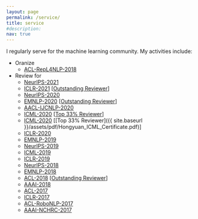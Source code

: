 ```yaml
---
layout: page
permalink: /service/
title: service
#description: 
nav: true
---
```


I regularly serve for the machine learning community. 
My activities include: 
- Oranize
    - [ACL-RepL4NLP-2018](https://sites.google.com/site/repl4nlp2018/home)
- Review for
    - [NeurIPS-2021](https://nips.cc/Conferences/2021)
    - [ICLR-2021](https://iclr.cc/Conferences/2021/) [[Outstanding Reviewer](https://iclr.cc/Conferences/2021/Reviewers)]
    - [NeurIPS-2020](https://nips.cc/Conferences/2020)
    - [EMNLP-2020](https://2020.emnlp.org/) [[Outstanding Reviewer](https://www.aclweb.org/anthology/2020.emnlp-main.0.pdf)]
    - [AACL-IJCNLP-2020](http://aacl2020.org/)
    - [ICML-2020](https://icml.cc/Conferences/2020/) [[Top 33% Reviewer](https://drive.google.com/file/d/1CUytYXWpeIemh62l72EuTxikv2CFlihs/view?usp=sharing)]
    - [ICML-2020](https://icml.cc/Conferences/2020/) [[Top 33% Reviewer]({{ site.baseurl }}/assets/pdf/Hongyuan_ICML_Certificate.pdf)]
    - [ICLR-2020](https://iclr.cc/Conferences/2020/)
    - [EMNLP-2019](https://www.emnlp-ijcnlp2019.org/)
    - [NeurIPS-2019](https://nips.cc/Conferences/2019/)
    - [ICML-2019](https://icml.cc/Conferences/2019/)
    - [ICLR-2019](https://iclr.cc/Conferences/2019/)
    - [NeurIPS-2018](https://nips.cc/Conferences/2018/)
    - [EMNLP-2018](http://emnlp2018.org/)
    - [ACL-2018](http://acl2018.org/) [[Outstanding Reviewer](https://acl2018.org/2018/07/02/top-reviewers/)]
    - [AAAI-2018](https://aaai.org/Conferences/AAAI-18/)
    - [ACL-2017](http://acl2017.org/)
    - [ICLR-2017](http://www.iclr.cc/doku.php?id=ICLR2017:main&redirect=1)
    - [ACL-RoboNLP-2017](https://robonlp2017.github.io/)
    - [AAAI-NCHRC-2017](http://www.ttic.edu/nchrc/)